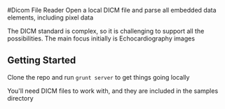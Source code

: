 #Dicom File Reader
Open a local DICM file and parse all embedded data elements, including pixel data

The DICM standard is complex, so it is challenging to support all the possibilities. The main focus initially is Echocardiography images

## Getting Started

Clone the repo and run ```grunt server``` to get things going locally

You'll need DICM files to work with, and they are included in the samples directory